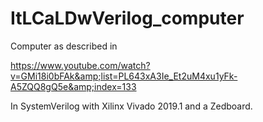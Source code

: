 # ItLCaLDwVerilog_computer
Computer as described in

https://www.youtube.com/watch?v=GMi18i0bFAk&amp;list=PL643xA3Ie_Et2uM4xu1yFk-A5ZQQ8gQ5e&amp;index=133

In SystemVerilog with Xilinx Vivado 2019.1 and a Zedboard.

